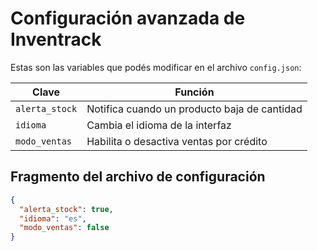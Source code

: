 # Configuración avanzada de Inventrack

Estas son las variables que podés modificar en el archivo `config.json`:

| Clave             | Función                                        |
|-------------------|-----------------------------------------------|
| `alerta_stock`    | Notifica cuando un producto baja de cantidad  |
| `idioma`          | Cambia el idioma de la interfaz                |
| `modo_ventas`     | Habilita o desactiva ventas por crédito       |

## Fragmento del archivo de configuración

```json
{
  "alerta_stock": true,
  "idioma": "es",
  "modo_ventas": false
}
